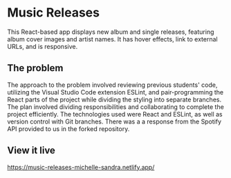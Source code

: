 # Music Releases
This React-based app displays new album and single releases, featuring album cover images and artist names. It has hover effects, link to external URLs, and is responsive.

## The problem

The approach to the problem involved reviewing previous students' code, utilizing the Visual Studio Code extension ESLint, and pair-programming the React parts of the project while dividing the styling into separate branches. The plan involved dividing responsibilities and collaborating to complete the project efficiently. The technologies used were React and ESLint, as well as version control with Git branches. There was a a response from the Spotify API provided to us in the forked repository.  

## View it live

https://music-releases-michelle-sandra.netlify.app/
